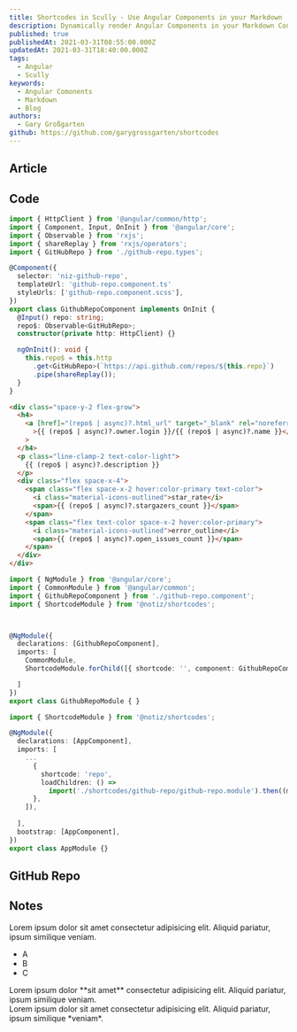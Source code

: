 ```yaml
---
title: Shortcodes in Scully - Use Angular Components in your Markdown
description: Dynamically render Angular Components in your Markdown Content
published: true
publishedAt: 2021-03-31T08:55:00.000Z
updatedAt: 2021-03-31T18:40:00.000Z
tags:
  - Angular
  - Scully
keywords:
  - Angular Comonents
  - Markdown
  - Blog
authors:
  - Gary Großgarten
github: https://github.com/garygrossgarten/shortcodes
---
```


## Article

<div shortcode="article" routes="/blog/jamstack-angular-scully-tailwind-css,/blog/create-a-component-library-for-angular-and-the-web"></div>

## Code

<div shortcode="code" tabs="github-repo.component.ts,github-repo.component.html,github-repo.module.ts,app.module.ts">

```typescript
import { HttpClient } from '@angular/common/http';
import { Component, Input, OnInit } from '@angular/core';
import { Observable } from 'rxjs';
import { shareReplay } from 'rxjs/operators';
import { GitHubRepo } from './github-repo.types';

@Component({
  selector: 'niz-github-repo',
  templateUrl: 'github-repo.component.ts'
  styleUrls: ['github-repo.component.scss'],
})
export class GithubRepoComponent implements OnInit {
  @Input() repo: string;
  repo$: Observable<GitHubRepo>;
  constructor(private http: HttpClient) {}

  ngOnInit(): void {
    this.repo$ = this.http
      .get<GitHubRepo>(`https://api.github.com/repos/${this.repo}`)
      .pipe(shareReplay());
  }
}

```
```html
<div class="space-y-2 flex-grow">
  <h4>
    <a [href]="(repo$ | async)?.html_url" target="_blank" rel="noreferrer"
      >{{ (repo$ | async)?.owner.login }}/{{ (repo$ | async)?.name }}</a
    >
  </h4>
  <p class="line-clamp-2 text-color-light">
    {{ (repo$ | async)?.description }}
  </p>
  <div class="flex space-x-4">
    <span class="flex space-x-2 hover:color-primary text-color">
      <i class="material-icons-outlined">star_rate</i>
      <span>{{ (repo$ | async)?.stargazers_count }}</span>
    </span>
    <span class="flex text-color space-x-2 hover:color-primary">
      <i class="material-icons-outlined">error_outline</i>
      <span>{{ (repo$ | async)?.open_issues_count }}</span>
    </span>
  </div>
</div>
```
```typescript
import { NgModule } from '@angular/core';
import { CommonModule } from '@angular/common';
import { GithubRepoComponent } from './github-repo.component';
import { ShortcodeModule } from '@notiz/shortcodes';



@NgModule({
  declarations: [GithubRepoComponent],
  imports: [
    CommonModule,
    ShortcodeModule.forChild([{ shortcode: '', component: GithubRepoComponent }]),

  ]
})
export class GithubRepoModule { }

```
```typescript
import { ShortcodeModule } from '@notiz/shortcodes';

@NgModule({
  declarations: [AppComponent],
  imports: [
    ...
      {
        shortcode: 'repo',
        loadChildren: () =>
          import('./shortcodes/github-repo/github-repo.module').then((m) => m.GithubRepoModule),
      },
    ]),
   
  ],
  bootstrap: [AppComponent],
})
export class AppModule {}

```
</div>

## GitHub Repo

<div shortcode="repo" repo="notiz-dev/notiz"></div>

## Notes 

<div shortcode="note" title="Info Note">  
Lorem ipsum dolor sit amet consectetur adipisicing elit. Aliquid pariatur, ipsum similique veniam.

* A
* B
* C
</div>

<div shortcode="note" type="success" title="Success Note">  Lorem ipsum dolor **sit amet** consectetur adipisicing elit. Aliquid pariatur, ipsum similique veniam.
</div>

<div shortcode="note" type="warn" title="Warn Note">  Lorem ipsum dolor sit amet consectetur adipisicing elit. Aliquid pariatur, ipsum similique *veniam*.
</div>